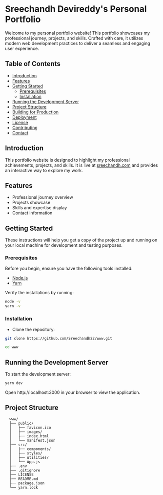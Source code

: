 # Sreechandh Devireddy's Personal Portfolio

Welcome to my personal portfolio website! This portfolio showcases my professional journey, projects, and skills. Crafted with care, it utilizes modern web development practices to deliver a seamless and engaging user experience.

## Table of Contents

- [Introduction](#introduction)
- [Features](#features)
- [Getting Started](#getting-started)
  - [Prerequisites](#prerequisites)
  - [Installation](#installation)
- [Running the Development Server](#running-the-development-server)
- [Project Structure](#project-structure)
- [Building for Production](#building-for-production)
- [Deployment](#deployment)
- [License](#license)
- [Contributing](#contributing)
- [Contact](#contact)

## Introduction

This portfolio website is designed to highlight my professional achievements, projects, and skills. It is live at [sreechandh.com](https://sreechandh.com) and provides an interactive way to explore my work.

## Features

- Professional journey overview
- Projects showcase
- Skills and expertise display
- Contact information

## Getting Started

These instructions will help you get a copy of the project up and running on your local machine for development and testing purposes.

### Prerequisites

Before you begin, ensure you have the following tools installed:

- [Node.js](https://nodejs.org/en/download/)
- [Yarn](https://classic.yarnpkg.com/en/docs/install/)

Verify the installations by running:

```sh
node -v
yarn -v
```

### Installation

  - Clone the repository:

   ```sh
   git clone https://github.com/Sreechandh22/www.git
   ```
   
   ```sh
   cd www
   ```

## Running the Development Server

To start the development server:

   ```sh
   yarn dev
   ```
   
Open http://localhost:3000 in your browser to view the application.

## Project Structure

      www/
      ├── public/
      │   ├── favicon.ico
      │   ├── images/
      │   ├── index.html
      │   └── manifest.json
      ├── src/
      │   ├── components/
      │   ├── styles/
      │   ├── utilities/
      │   └── App.js
      ├── .env
      ├── .gitignore
      ├── LICENSE
      ├── README.md
      ├── package.json
      └── yarn.lock
